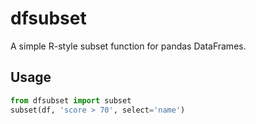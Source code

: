 # dfsubset

A simple R-style subset function for pandas DataFrames.

## Usage
```python
from dfsubset import subset
subset(df, 'score > 70', select='name')
```